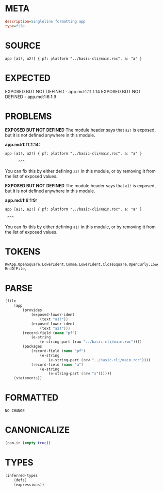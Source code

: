 # META
~~~ini
description=Singleline formatting app
type=file
~~~
# SOURCE
~~~roc
app [a1!, a2!] { pf: platform "../basic-cli/main.roc", a: "a" }
~~~
# EXPECTED
EXPOSED BUT NOT DEFINED - app.md:1:11:1:14
EXPOSED BUT NOT DEFINED - app.md:1:6:1:9
# PROBLEMS
**EXPOSED BUT NOT DEFINED**
The module header says that `a2!` is exposed, but it is not defined anywhere in this module.

**app.md:1:11:1:14:**
```roc
app [a1!, a2!] { pf: platform "../basic-cli/main.roc", a: "a" }
```
          ^^^
You can fix this by either defining `a2!` in this module, or by removing it from the list of exposed values.

**EXPOSED BUT NOT DEFINED**
The module header says that `a1!` is exposed, but it is not defined anywhere in this module.

**app.md:1:6:1:9:**
```roc
app [a1!, a2!] { pf: platform "../basic-cli/main.roc", a: "a" }
```
     ^^^
You can fix this by either defining `a1!` in this module, or by removing it from the list of exposed values.

# TOKENS
~~~zig
KwApp,OpenSquare,LowerIdent,Comma,LowerIdent,CloseSquare,OpenCurly,LowerIdent,OpColon,KwPlatform,StringStart,StringPart,StringEnd,Comma,LowerIdent,OpColon,StringStart,StringPart,StringEnd,CloseCurly,
EndOfFile,
~~~
# PARSE
~~~clojure
(file
	(app
		(provides
			(exposed-lower-ident
				(text "a1!"))
			(exposed-lower-ident
				(text "a2!")))
		(record-field (name "pf")
			(e-string
				(e-string-part (raw "../basic-cli/main.roc"))))
		(packages
			(record-field (name "pf")
				(e-string
					(e-string-part (raw "../basic-cli/main.roc"))))
			(record-field (name "a")
				(e-string
					(e-string-part (raw "a"))))))
	(statements))
~~~
# FORMATTED
~~~roc
NO CHANGE
~~~
# CANONICALIZE
~~~clojure
(can-ir (empty true))
~~~
# TYPES
~~~clojure
(inferred-types
	(defs)
	(expressions))
~~~
